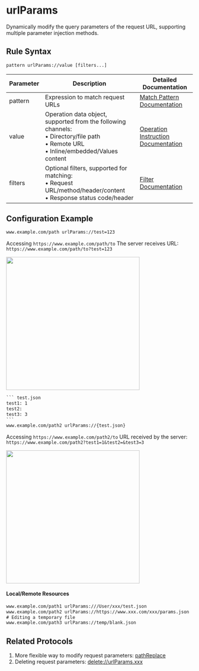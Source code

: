 # urlParams
Dynamically modify the query parameters of the request URL, supporting multiple parameter injection methods.

## Rule Syntax
``` txt
pattern urlParams://value [filters...]
```

| Parameter | Description | Detailed Documentation |
| ------- | ------------------------------------------------------------ | ------------------------- |
| pattern | Expression to match request URLs | [Match Pattern Documentation](./pattern) |
| value | Operation data object, supported from the following channels:<br/>• Directory/file path<br/>• Remote URL<br/>• Inline/embedded/Values content | [Operation Instruction Documentation](./operation) |
| filters | Optional filters, supported for matching:<br/>• Request URL/method/header/content<br/>• Response status code/header | [Filter Documentation](./filters) |

## Configuration Example
``` txt
www.example.com/path urlParams://test=123
```
Accessing `https://www.example.com/path/to` The server receives URL: `https://www.example.com/path/to?test=123`

<img src="/img/url-params.png" width="360" />

```` txt
``` test.json
test1: 1
test2:
test3: 3
```
www.example.com/path2 urlParams://{test.json}
````
Accessing `https://www.example.com/path2/to` URL received by the server: `https://www.example.com/path2?test1=1&test2=&test3=3`

<img src="/img/url-params2.png" width="360" />

#### Local/Remote Resources

```` txt
www.example.com/path1 urlParams:///User/xxx/test.json
www.example.com/path2 urlParams://https://www.xxx.com/xxx/params.json
# Editing a temporary file
www.example.com/path3 urlParams://temp/blank.json
````

## Related Protocols
1. More flexible way to modify request parameters: [pathReplace](./pathReplace)
2. Deleting request parameters: [delete://urlParams.xxx](./delete)
